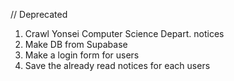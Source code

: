 // Deprecated


1. Crawl Yonsei Computer Science Depart. notices
2. Make DB from Supabase
3. Make a login form for users
4. Save the already read notices for each users

